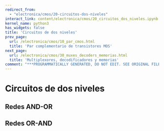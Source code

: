 ```yaml
---
redirect_from:
  - "electronica/cmos/20-circuitos-dos-niveles"
interact_link: content/electronica/cmos/20_circuitos_dos_niveles.ipynb
kernel_name: python3
has_widgets: false
title: 'Circuitos de dos niveles'
prev_page:
  url: /electronica/cmos/10_par_cmos.html
  title: 'Par complementario de transistores MOS'
next_page:
  url: /electronica/cmos/30_muxes_decoders_memorias.html
  title: 'Multiplexores, decodificadores y memorias'
comment: "***PROGRAMMATICALLY GENERATED, DO NOT EDIT. SEE ORIGINAL FILES IN /content***"
---
```

# **Circuitos de dos niveles**



## Redes AND-OR



## Redes OR-AND

